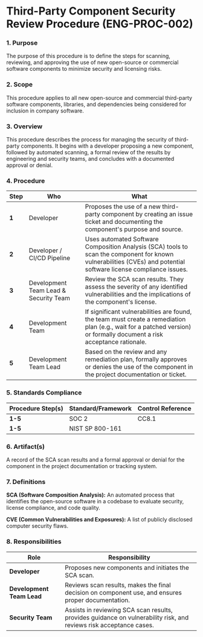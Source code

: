 # Third-Party Component Security Review Procedure (ENG-PROC-002)

### 1. Purpose

The purpose of this procedure is to define the steps for scanning, reviewing, and approving the use of new open-source or commercial software components to minimize security and licensing risks.

### 2. Scope

This procedure applies to all new open-source and commercial third-party software components, libraries, and dependencies being considered for inclusion in company software.

### 3. Overview

This procedure describes the process for managing the security of third-party components. It begins with a developer proposing a new component, followed by automated scanning, a formal review of the results by engineering and security teams, and concludes with a documented approval or denial.

### 4. Procedure

| **Step** | **Who**                      | **What**                                                                                                                                                           |
| -------- | ---------------------------- | ------------------------------------------------------------------------------------------------------------------------------------------------------------------ |
| **1**    | Developer                    | Proposes the use of a new third-party component by creating an issue ticket and documenting the component's purpose and source.                                      |
| **2**    | Developer / CI/CD Pipeline   | Uses automated Software Composition Analysis (SCA) tools to scan the component for known vulnerabilities (CVEs) and potential software license compliance issues.      |
| **3**    | Development Team Lead & Security Team | Review the SCA scan results. They assess the severity of any identified vulnerabilities and the implications of the component's license.                     |
| **4**    | Development Team             | If significant vulnerabilities are found, the team must create a remediation plan (e.g., wait for a patched version) or formally document a risk acceptance rationale. |
| **5**    | Development Team Lead        | Based on the review and any remediation plan, formally approves or denies the use of the component in the project documentation or ticket.                           |

### 5. Standards Compliance

| **Procedure Step(s)** | **Standard/Framework**     | **Control Reference** |
| --------------------- | -------------------------- | --------------------- |
| **1-5**               | SOC 2                      | CC8.1                 |
| **1-5**               | NIST SP 800-161            |                       |

### 6. Artifact(s)

A record of the SCA scan results and a formal approval or denial for the component in the project documentation or tracking system.

### 7. Definitions

**SCA (Software Composition Analysis):** An automated process that identifies the open-source software in a codebase to evaluate security, license compliance, and code quality.

**CVE (Common Vulnerabilities and Exposures):** A list of publicly disclosed computer security flaws.

### 8. Responsibilities

| **Role**                | **Responsibility**                                                                                             |
| ----------------------- | -------------------------------------------------------------------------------------------------------------- |
| **Developer**           | Proposes new components and initiates the SCA scan.                                                            |
| **Development Team Lead** | Reviews scan results, makes the final decision on component use, and ensures proper documentation.             |
| **Security Team**       | Assists in reviewing SCA scan results, provides guidance on vulnerability risk, and reviews risk acceptance cases. |
